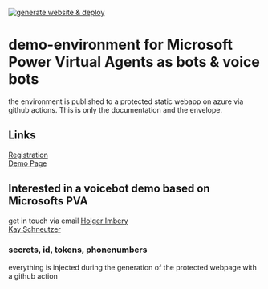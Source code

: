 [![generate website & deploy](https://github.com/the-cognitiveservices-ninja/demo-environment/actions/workflows/main.yml/badge.svg)](https://github.com/the-cognitiveservices-ninja/demo-environment/actions/workflows/main.yml)

# demo-environment for Microsoft Power Virtual Agents as bots & voice bots
the environment is published to a protected static webapp on azure via github actions. This is only the documentation and the envelope.

## Links
[Registration](https://www.nttdemo.de/register)   
[Demo Page](https://www.nttdemo.de)


## Interested in a voicebot demo based on Microsofts PVA
get in touch via email 
[Holger Imbery](mailto:holger.imbery@global.ntt?subject=[GitHub]%20PVA%20DEMO%20Request)   
[Kay Schneutzer](mailto:kay.schneutzer@global.ntt?subject=[GitHub]%20PVA%20DEMO%20Request)

### secrets, id, tokens, phonenumbers
everything is injected during the generation of the protected webpage with a github action

